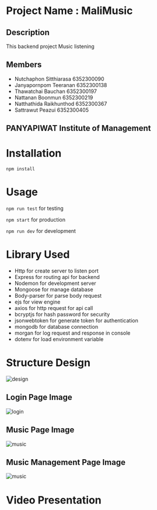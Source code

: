 # Project Name : MaliMusic



## Description
This backend project Music listening

## Members
- Nutchaphon Sitthiarasa 6352300090
- Janyapornpom Teeranan 6352300138
- Thawatchai Bauchan 6352300197 
- Nattanan Boonmun 6352300219
- Natthathida Raikhunthod 6352300367
- Sattrawut Peazui 6352300405

## PANYAPIWAT Institute of Management


# Installation
```npm install```

# Usage
```npm run test``` for testing

```npm start``` for production

```npm run dev``` for development

# Library Used 
- Http for create server to listen port
- Express for routing api for backend
- Nodemon for development server 
- Mongoose for manage database 
- Body-parser for parse body request 
- ejs for view engine 
- axios for http request for api call 
- bcryptjs for hash password for security
- jsonwebtoken for generate token for authentication
- mongodb for database connection 
- morgan for log request and response in console
- dotenv for load environment variable
# Structure Design
<!-- show photo -->
![design](MaliMusic.png "MaliMusic")

## Login Page Image
![login](public/login.png "login")

## Music Page Image
![music](public/main.png "music")

## Music Management Page Image
![music](public/manage.png "music")

# Video Presentation
<!-- [![Watch the video](https://img.youtube.com/vi/1ZQ2QZ1ZQ2Q/0.jpg)](https://youtu.be/1ZQ2QZ1ZQ2Q) -->